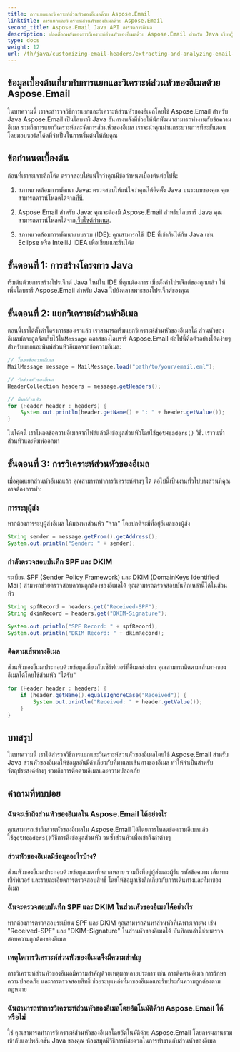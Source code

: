 ```yaml
---
title: การแยกและวิเคราะห์ส่วนหัวของอีเมลด้วย Aspose.Email
linktitle: การแยกและวิเคราะห์ส่วนหัวของอีเมลด้วย Aspose.Email
second_title: Aspose.Email Java API การจัดการอีเมล
description: ปลดล็อกพลังของการวิเคราะห์ส่วนหัวของอีเมลด้วย Aspose.Email สำหรับ Java เรียนรู้วิธีแยกและวิเคราะห์ส่วนหัวของอีเมลเพื่อการติดตามอีเมลและความปลอดภัยที่ได้รับการปรับปรุง
type: docs
weight: 12
url: /th/java/customizing-email-headers/extracting-and-analyzing-email-headers/
---
```


## ข้อมูลเบื้องต้นเกี่ยวกับการแยกและวิเคราะห์ส่วนหัวของอีเมลด้วย Aspose.Email

ในบทความนี้ เราจะสำรวจวิธีการแยกและวิเคราะห์ส่วนหัวของอีเมลโดยใช้ Aspose.Email สำหรับ Java Aspose.Email เป็นไลบรารี Java อันทรงพลังที่ช่วยให้นักพัฒนาสามารถทำงานกับข้อความอีเมล รวมถึงการแยกวิเคราะห์และจัดการส่วนหัวของอีเมล เราจะนำคุณผ่านกระบวนการทีละขั้นตอน โดยมอบซอร์สโค้ดที่จำเป็นในการเริ่มต้นให้กับคุณ

## ข้อกำหนดเบื้องต้น

ก่อนที่เราจะเจาะลึกโค้ด ตรวจสอบให้แน่ใจว่าคุณมีข้อกำหนดเบื้องต้นต่อไปนี้:

1.  สภาพแวดล้อมการพัฒนา Java: ตรวจสอบให้แน่ใจว่าคุณได้ติดตั้ง Java บนระบบของคุณ คุณสามารถดาวน์โหลดได้จาก[ที่นี่](https://www.oracle.com/java/technologies/javase-downloads.html).

2.  Aspose.Email สำหรับ Java: คุณจะต้องมี Aspose.Email สำหรับไลบรารี Java คุณสามารถดาวน์โหลดได้จาก[เว็บไซต์กำหนด](https://releases.aspose.com/email/java/).

3. สภาพแวดล้อมการพัฒนาแบบรวม (IDE): คุณสามารถใช้ IDE ที่เข้ากันได้กับ Java เช่น Eclipse หรือ IntelliJ IDEA เพื่อเขียนและรันโค้ด

## ขั้นตอนที่ 1: การสร้างโครงการ Java

เริ่มต้นด้วยการสร้างโปรเจ็กต์ Java ใหม่ใน IDE ที่คุณต้องการ เมื่อตั้งค่าโปรเจ็กต์ของคุณแล้ว ให้เพิ่มไลบรารี Aspose.Email สำหรับ Java ไปยังคลาสพาธของโปรเจ็กต์ของคุณ

## ขั้นตอนที่ 2: แยกวิเคราะห์ส่วนหัวอีเมล

 ตอนนี้เราได้ตั้งค่าโครงการของเราแล้ว เราสามารถเริ่มแยกวิเคราะห์ส่วนหัวของอีเมลได้ ส่วนหัวของอีเมลมักจะถูกจัดเก็บไว้ใน`Message` คลาสของไลบรารี Aspose.Email ต่อไปนี้คือตัวอย่างโค้ดง่ายๆ สำหรับแยกและพิมพ์ส่วนหัวอีเมลจากข้อความอีเมล:

```java
// โหลดข้อความอีเมล
MailMessage message = MailMessage.load("path/to/your/email.eml");

// รับส่วนหัวของอีเมล
HeaderCollection headers = message.getHeaders();

// พิมพ์ส่วนหัว
for (Header header : headers) {
    System.out.println(header.getName() + ": " + header.getValue());
}
```

 ในโค้ดนี้ เราโหลดข้อความอีเมลจากไฟล์แล้วดึงข้อมูลส่วนหัวโดยใช้`getHeaders()` วิธี. เราวนซ้ำส่วนหัวและพิมพ์ออกมา

## ขั้นตอนที่ 3: การวิเคราะห์ส่วนหัวของอีเมล

เมื่อคุณแยกส่วนหัวอีเมลแล้ว คุณสามารถทำการวิเคราะห์ต่างๆ ได้ ต่อไปนี้เป็นงานทั่วไปบางส่วนที่คุณอาจต้องการทำ:

### การระบุผู้ส่ง

หากต้องการระบุผู้ส่งอีเมล ให้มองหาส่วนหัว "จาก" โดยปกติจะมีที่อยู่อีเมลของผู้ส่ง

```java
String sender = message.getFrom().getAddress();
System.out.println("Sender: " + sender);
```

### กำลังตรวจสอบบันทึก SPF และ DKIM

ระเบียน SPF (Sender Policy Framework) และ DKIM (DomainKeys Identified Mail) สามารถช่วยตรวจสอบความถูกต้องของอีเมลได้ คุณสามารถตรวจสอบบันทึกเหล่านี้ได้ในส่วนหัว

```java
String spfRecord = headers.get("Received-SPF");
String dkimRecord = headers.get("DKIM-Signature");

System.out.println("SPF Record: " + spfRecord);
System.out.println("DKIM Record: " + dkimRecord);
```

### ติดตามเส้นทางอีเมล

ส่วนหัวของอีเมลประกอบด้วยข้อมูลเกี่ยวกับเซิร์ฟเวอร์ที่อีเมลส่งผ่าน คุณสามารถติดตามเส้นทางของอีเมลได้โดยใช้ส่วนหัว "ได้รับ"

```java
for (Header header : headers) {
    if (header.getName().equalsIgnoreCase("Received")) {
        System.out.println("Received: " + header.getValue());
    }
}
```

## บทสรุป

ในบทความนี้ เราได้สำรวจวิธีการแยกและวิเคราะห์ส่วนหัวของอีเมลโดยใช้ Aspose.Email สำหรับ Java ส่วนหัวของอีเมลให้ข้อมูลอันมีค่าเกี่ยวกับที่มาและเส้นทางของอีเมล ทำให้จำเป็นสำหรับวัตถุประสงค์ต่างๆ รวมถึงการติดตามอีเมลและความปลอดภัย

## คำถามที่พบบ่อย

### ฉันจะเข้าถึงส่วนหัวของอีเมลใน Aspose.Email ได้อย่างไร

 คุณสามารถเข้าถึงส่วนหัวของอีเมลใน Aspose.Email ได้โดยการโหลดข้อความอีเมลแล้วใช้`getHeaders()`วิธีการดึงข้อมูลส่วนหัว วนซ้ำส่วนหัวเพื่อเข้าถึงค่าต่างๆ

### ส่วนหัวของอีเมลมีข้อมูลอะไรบ้าง?

ส่วนหัวของอีเมลประกอบด้วยข้อมูลเมตาที่หลากหลาย รวมถึงที่อยู่ผู้ส่งและผู้รับ รหัสข้อความ เส้นทางเซิร์ฟเวอร์ และรายละเอียดการตรวจสอบสิทธิ์ โดยให้ข้อมูลเชิงลึกเกี่ยวกับการเดินทางและที่มาของอีเมล

### ฉันจะตรวจสอบบันทึก SPF และ DKIM ในส่วนหัวของอีเมลได้อย่างไร

หากต้องการตรวจสอบระเบียน SPF และ DKIM คุณสามารถค้นหาส่วนหัวที่เฉพาะเจาะจง เช่น "Received-SPF" และ "DKIM-Signature" ในส่วนหัวของอีเมลได้ บันทึกเหล่านี้ช่วยตรวจสอบความถูกต้องของอีเมล

### เหตุใดการวิเคราะห์ส่วนหัวของอีเมลจึงมีความสำคัญ

การวิเคราะห์ส่วนหัวของอีเมลมีความสำคัญด้วยเหตุผลหลายประการ เช่น การติดตามอีเมล การรักษาความปลอดภัย และการตรวจสอบสิทธิ์ ช่วยระบุแหล่งที่มาของอีเมลและรับประกันความถูกต้องตามกฎหมาย

### ฉันสามารถทำการวิเคราะห์ส่วนหัวของอีเมลโดยอัตโนมัติด้วย Aspose.Email ได้หรือไม่

ใช่ คุณสามารถทำการวิเคราะห์ส่วนหัวของอีเมลโดยอัตโนมัติด้วย Aspose.Email โดยการผสานรวมเข้ากับแอปพลิเคชัน Java ของคุณ ห้องสมุดมีวิธีการที่สะดวกในการทำงานกับส่วนหัวของอีเมล